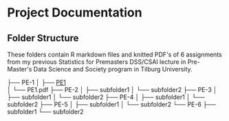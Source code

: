# Project Documentation

## Folder Structure

These folders contain R markdown files and knitted PDF's of 6 assignments from my previous Statistics for Premasters DSS/CSAI lecture in Pre-Master's Data Science and Society program in Tilburg University.

├── PE-1
│   ├── [PE1](PE1/PE1.Rmd) <br />
│   └── PE1.pdf
├── PE-2
│   ├── subfolder1
│   └── subfolder2
├── PE-3
│   ├── subfolder1
│   └── subfolder2
├── PE-4
│   ├── subfolder1
│   └── subfolder2
├── PE-5
│   ├── subfolder1
│   └── subfolder2
└── PE-6
    ├── subfolder1
    └── subfolder2

